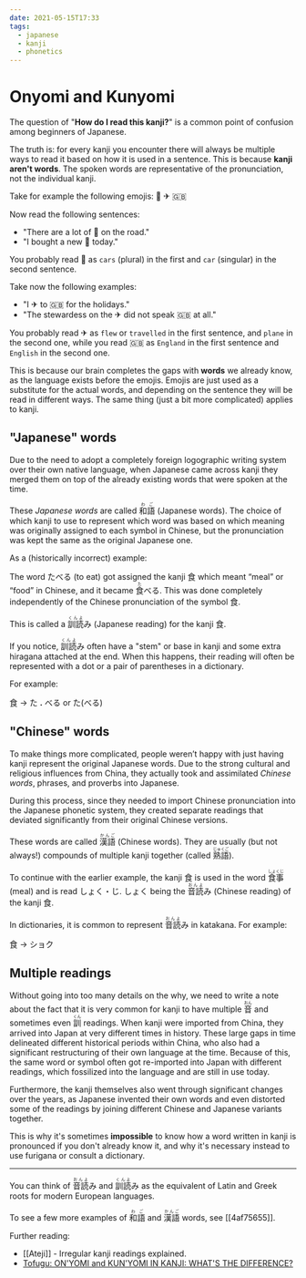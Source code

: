 ```yaml
---
date: 2021-05-15T17:33
tags:
  - japanese
  - kanji
  - phonetics
---
```


# Onyomi and Kunyomi

The question of "**How do I read this kanji?**" is a common point of confusion
among beginners of Japanese.

The truth is: for every kanji you encounter there will always be multiple ways
to read it based on how it is used in a sentence. This is because **kanji
aren't words**. The spoken words are representative of the pronunciation, not
the individual kanji.

Take for example the following emojis: 🚗 ✈ 🇬🇧

Now read the following sentences:
 - "There are a lot of 🚗 on the road."
 - "I bought a new 🚗 today."

You probably read 🚗 as `cars` (plural) in the first and `car` (singular) in the
second sentence.

Take now the following examples:
 - "I ✈ to 🇬🇧  for the holidays."
 - "The stewardess on the ✈ did not speak 🇬🇧 at all."

You probably read ✈ as  `flew` or `travelled` in the first sentence, and `plane`
in the second one, while you read 🇬🇧 as  `England` in the first sentence and
`English` in the second one.

This is because our brain completes the gaps with **words** we already know, as
the language exists before the emojis. Emojis are just used as a substitute for
the actual words, and depending on the sentence they will be read in different
ways. The same thing (just a bit more complicated) applies to kanji.

## "Japanese" words

Due to the need to adopt a completely foreign logographic writing system over
their own native language, when Japanese came across kanji they merged them on
top of the already existing words that were spoken at the time.

These *Japanese words* are called <ruby>和語<rt>わご</rt></ruby> (Japanese words).
The choice of which kanji to use to represent which word was based on which
meaning was originally assigned to each symbol in Chinese, but the pronunciation
was kept the same as the original Japanese one.

As a (historically incorrect) example:

The word たべる (to eat) got assigned the kanji 食 which meant “meal” or “food”
 in Chinese, and it became <ruby>食<rt>た</rt></ruby>べる. This was done
completely independently of the Chinese pronunciation of the symbol 食.

This is called a <ruby>訓読<rt>くんよ</rt></ruby>み (Japanese reading) for the
kanji 食.

If you notice, <ruby>訓読<rt>くんよ</rt></ruby>み often have a "stem" or base in
kanji and some extra hiragana attached at the end. When this happens, their reading
will often be represented with a dot or a pair of parentheses in a dictionary.

For example:

食 → た **.** べる or た(べる)


## "Chinese" words

To make things more complicated, people weren’t happy with just having kanji
represent the original Japanese words. Due to the strong cultural and religious
influences from China, they actually took and assimilated *Chinese words*,
phrases, and proverbs into Japanese.

During this process, since they needed to import Chinese pronunciation into
the Japanese phonetic system, they created separate readings that deviated
significantly from their original Chinese versions.

These words are called <ruby>漢語<rt>かんご</rt></ruby> (Chinese words). They
are usually (but not always!) compounds of multiple kanji together (called <ruby>熟語<rt>じゅくご</rt></ruby>).

To continue with the earlier example, the kanji 食 is used in the word <ruby>食事<rt>しょくじ</rt></ruby>
(meal) and is read しょく・じ. しょく being the <ruby>音読<rt>おんよ</rt></ruby>み
(Chinese reading) of the kanji 食.

In dictionaries, it is common to represent <ruby>音読<rt>おんよ</rt></ruby>み
in katakana. For example:

食 → ショク


## Multiple readings

Without going into too many details on the why, we need to write a note about the
fact that it is very common for kanji to have multiple <ruby>音<rt>おん</rt></ruby>
and sometimes even <ruby>訓<rt>くん</rt></ruby> readings. When kanji were
imported from China, they arrived into Japan at very different times in history.
These large gaps in time delineated different historical periods within China,
who also had a significant restructuring of their own language at the time.
Because of this, the same word or symbol often got re-imported into Japan with
different readings, which fossilized into the language and are still in use today.

Furthermore, the kanji themselves also went through significant changes over the
years, as Japanese invented their own words and even distorted some of the
readings by joining different Chinese and Japanese variants together.

This is why it's sometimes **impossible** to know how a word written in kanji is
pronounced if you don't already know it, and why it's necessary instead to use
furigana or consult a dictionary.

<hr />

You can think of <ruby>音読<rt>おんよ</rt></ruby>み and <ruby>訓読<rt>くんよ</rt></ruby>み
as the equivalent of Latin and Greek roots for modern European languages.

To see a few more examples of <ruby>和語<rt>わご</rt></ruby> and <ruby>漢語<rt>かんご</rt></ruby>
words, see [[4af75655]].

Further reading:
 * [[Ateji]] - Irregular kanji readings explained.
 * [Tofugu: ON'YOMI and KUN'YOMI IN KANJI: WHAT'S THE DIFFERENCE?](https://www.tofugu.com/japanese/onyomi-kunyomi/)
